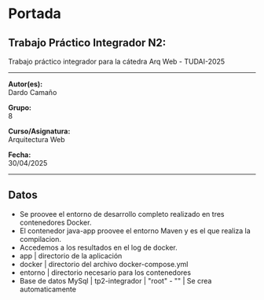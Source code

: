 # Portada

## **Trabajo Práctico Integrador N2:**  

Trabajo práctico integrador para la cátedra Arq Web - TUDAI-2025

---

**Autor(es):**  
Dardo Camaño

**Grupo:**  
8

**Curso/Asignatura:**  
Arquitectura Web

**Fecha:**  
30/04/2025

---

## Datos

- Se proovee el entorno de desarrollo completo realizado en tres contenedores Docker.
- El contenedor java-app proovee el entorno Maven y es el que realiza la compilacion.
- Accedemos a los resultados en el log de docker.
- app | directorio de la aplicación
- docker | directorio del archivo docker-compose.yml
- entorno | directorio necesario para los contenedores
- Base de datos MySql | tp2-integrador | "root" - "" | Se crea automaticamente

